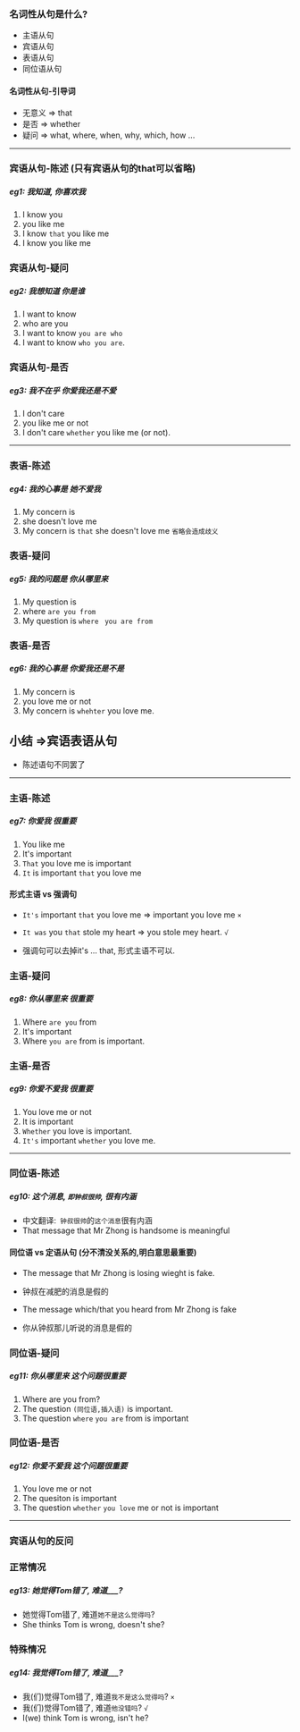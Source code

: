### 名词性从句是什么?
- 主语从句
- 宾语从句
- 表语从句
- 同位语从句

#### 名词性从句-引导词
- 无意义 => that
- 是否 => whether
- 疑问 => what, where, when, why, which, how ...

----
### 宾语从句-陈述 (只有宾语从句的that可以省略)

##### eg1: 我知道, 你喜欢我
1. I know you
2. you like me
3. I know `that` you like me
4. I know you like me

### 宾语从句-疑问

##### eg2: 我想知道 你是谁
1. I want to know
2. who are you
3. I want to know `you are who`
4. I want to know `who you are`.

### 宾语从句-是否

##### eg3: 我不在乎 你爱我还是不爱
1. I don't care
2. you like me or not
3. I don't care `whether` you like me (or not).


----

### 表语-陈述

##### eg4: 我的心事是 她不爱我
1. My concern is 
2. she doesn't love me
3. My concern is `that` she doesn't love me  `省略会造成歧义`

### 表语-疑问

##### eg5: 我的问题是 你从哪里来
1. My question is
2. where `are you from`
3. My question is `where` ` you are from`

### 表语-是否

##### eg6: 我的心事是 你爱我还是不是
1. My concern is
2. you love me or not
3. My concern is `whehter` you love me.

## 小结 =>宾语表语从句
 - 陈述语句不同罢了
---

### 主语-陈述

##### eg7: 你爱我 很重要
1. You like me
2. It's important
4. `That` you love me is important
5. `It` is important `that` you love me

#### 形式主语 vs  强调句
- `It's` important `that` you love me => important you love me `×` 
- `It was` you `that` stole my heart => you stole mey heart. `√`

- 强调句可以去掉it's ... that, 形式主语不可以.

### 主语-疑问

##### eg8: 你从哪里来 很重要
1. Where `are you` from
2. It's important
3. Where `you are` from is important.

### 主语-是否

##### eg9: 你爱不爱我 很重要
1. You love me or not
2. It is important
3. `Whether` you love is important.
4. `It's` important `whether` you love me.

----

### 同位语-陈述

##### eg10: 这个消息, `即钟叔很帅`, 很有内涵
- 中文翻译:` 钟叔很帅`的`这个消息`很有内涵
- That message that Mr Zhong is handsome is meaningful

#### 同位语 vs  定语从句 (分不清没关系的,明白意思最重要)

- The message that Mr Zhong is losing wieght is  fake.
- 钟叔在减肥的消息是假的

- The message which/that you heard from Mr Zhong is fake
- 你从钟叔那儿听说的消息是假的


### 同位语-疑问

##### eg11: 你从哪里来 这个问题很重要
1. Where are you from?
2. The question `(同位语,插入语)` is important.
3. The question `where` `you are` from is important

### 同位语-是否

##### eg12: 你爱不爱我 这个问题很重要
1. You love me or not
2. The quesiton is important
3. The question `whether` `you love` me or not is important 


---

### 宾语从句的反问

### 正常情况
##### eg13:  她觉得Tom错了, 难道___?
- 她觉得Tom错了, 难道`她不是这么觉得吗`?
- She thinks Tom is wrong, doesn't she?

### 特殊情况
##### eg14:  我觉得Tom错了, 难道___?
- 我(们)觉得Tom错了, 难道`我不是这么觉得吗`? `×`
- 我(们)觉得Tom错了, 难道`他没错吗`? `√`
-  I(we) think Tom is wrong, isn't he?